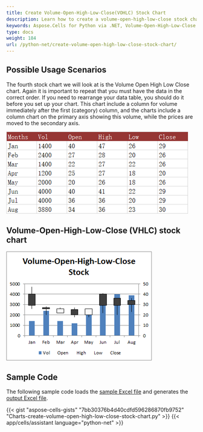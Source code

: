 ```yaml
---
title: Create Volume-Open-High-Low-Close(VOHLC) Stock Chart
description: Learn how to create a volume-open-high-low-close stock chart using Aspose.Cells for Python via .NET. Our guide will demonstrate how to plot stock market data, including volume, open, high, low, and close prices, onto a chart for better analysis and visualization.
keywords: Aspose.Cells for Python via .NET, Volume-Open-High-Low-Close Stock Chart, Stock Market Data, Analysis, Visualization.
type: docs
weight: 184
url: /python-net/create-volume-open-high-low-close-stock-chart/
---
```


## **Possible Usage Scenarios**
The fourth stock chart we will look at is the Volume Open High Low Close chart.  Again it is important to repeat that you must have the data in the correct order.  If you need to rearrange your data table, you should do it before you set up your chart.
This chart include a column for volume immediately after the first (category) column, and the charts include a column chart on the primary axis showing this volume, while the prices are moved to the secondary axis.

![todo:image_alt_text](data.png)

## **Volume-Open-High-Low-Close (VHLC) stock chart**

![todo:image_alt_text](sample.png)

## **Sample Code**
The following sample code loads the [sample Excel file](Volume-Open-High-Low-Close.xlsx) and generates the [output Excel file](out.xlsx).

{{< gist "aspose-cells-gists" "7bb30376b4d40cdfd596286870fb9752" "Charts-create-volume-open-high-low-close-stock-chart.py" >}}
{{< app/cells/assistant language="python-net" >}}